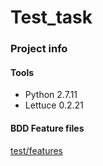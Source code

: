 # Test_task

### Project info

#### Tools

- Python 2.7.11
- Lettuce 0.2.21


#### BDD Feature files

[test/features](https://github.com/dhavriushenko/Test_task/edit/master/test/features)
